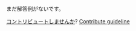 
まだ解答例がないです。

[コントリビュートしませんか](https://github.com/BFEdev/BFE.dev-solutions/blob/main/problem/reorder-array-with-new-indexes_ja.md)?  [Contribute guideline](https://github.com/BFEdev/BFE.dev-solutions#how-to-contribute)
